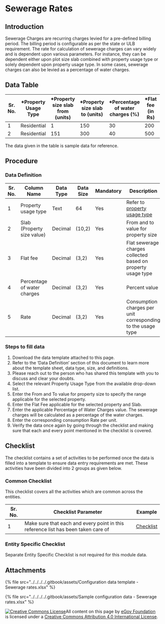 # Sewerage Rates

## Introduction <a href="#introduction" id="introduction"></a>

Sewerage Charges are recurring charges levied for a pre-defined billing period. The billing period is configurable as per the state or ULB requirement. The rate for calculation of sewerage charges can vary widely and is dependent upon various parameters. For instance, they can be dependent either upon plot size slab combined with property usage type or solely dependent upon property usage type. In some cases, sewerage charges can also be levied as a percentage of water charges.

## Data Table <a href="#data-table" id="data-table"></a>

| Sr. No. | \*Property Usage Type | \*Property size slab from (units) | \*Property size slab to (units) | \*Percentage of water charges (%) | \*Flat fee (in Rs) | \*Rate |
| ------- | --------------------- | --------------------------------- | ------------------------------- | --------------------------------- | ------------------ | ------ |
| 1       | Residential           | 1                                 | 150                             | 30                                | 200                | 5      |
| 2       | Residential           | 151                               | 300                             | 40                                | 500                | 10     |

The data given in the table is sample data for reference.

## Procedure <a href="#procedure" id="procedure"></a>

### Data Definition <a href="#data-definition" id="data-definition"></a>

| Sr. No. | Column Name                 | Data Type | Data Size | Mandatory | Description                                                                                                                                              |
| ------- | --------------------------- | --------- | --------- | --------- | -------------------------------------------------------------------------------------------------------------------------------------------------------- |
| 1       | Property usage type         | Text      | 64        | Yes       | Refer to [property usage type](https://docs.digit.org/configure-digit/configuring-master-data-templates/module-setup/fire-noc-data/building-usage-type)​ |
| 2       | Slab (Property size value)  | Decimal   | (10,2)    | Yes       | From and to value for property size                                                                                                                      |
| 3       | Flat fee                    | Decimal   | (3,2)     | Yes       | Flat sewerage charges collected based on property usage type                                                                                             |
| 4       | Percentage of water charges | Decimal   | (3,2)     | Yes       | Percent value                                                                                                                                            |
| 5       | Rate                        | Decimal   | (3,2)     | Yes       | Consumption charges per unit corresponding to the usage type                                                                                             |

### Steps to fill data <a href="#steps-to-fill-data" id="steps-to-fill-data"></a>

1. Download the data template attached to this page.
2. Refer to the ‘Data Definition’ section of this document to learn more about the template sheet, data type, size, and definitions.
3. Please reach out to the person who has shared this template with you to discuss and clear your doubts.
4. Select the relevant Property Usage Type from the available drop-down list.
5. Enter the From and To value for property size to specify the range applicable for the selected property.
6. Enter the Flat Fee applicable for the selected property and Slab.
7. Enter the applicable Percentage of Water Charges value. The sewerage charges will be calculated as a percentage of the water charges.
8. Enter the corresponding consumption Rate per unit.
9. Verify the data once again by going through the checklist and making sure that each and every point mentioned in the checklist is covered.

## Checklist <a href="#checklist" id="checklist"></a>

The checklist contains a set of activities to be performed once the data is filled into a template to ensure data entry requirements are met. These activities have been divided into 2 groups as given below.

### Common Checklist <a href="#common-checklist" id="common-checklist"></a>

This checklist covers all the activities which are common across the entities.

| Sr. No. | Checklist Parameter                                                               | Example                                                                                                                      |
| ------- | --------------------------------------------------------------------------------- | ---------------------------------------------------------------------------------------------------------------------------- |
| 1       | Make sure that each and every point in this reference list has been taken care of | ​[Checklist](https://docs.digit.org/configure-digit/configuring-master-data-templates/module-setup/common-config/checklist)​ |

### Entity Specific Checklist <a href="#entity-specific-checklist" id="entity-specific-checklist"></a>

Separate Entity Specific Checklist is not required for this module data.

## Attachments <a href="#attachments" id="attachments"></a>

{% file src="../../../../.gitbook/assets/Configuration data template - Sewerage rates.xlsx" %}

{% file src="../../../../.gitbook/assets/Sample configuration data - Sewerage rates.xlsx" %}

[![Creative Commons License](https://i.creativecommons.org/l/by/4.0/80x15.png)](http://creativecommons.org/licenses/by/4.0/)All content on this page by [eGov Foundation ](https://egov.org.in/)is licensed under a [Creative Commons Attribution 4.0 International License](http://creativecommons.org/licenses/by/4.0/).
